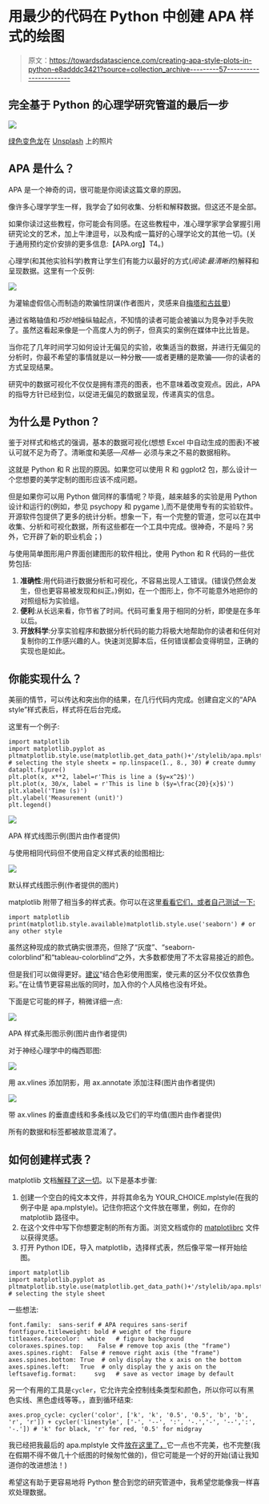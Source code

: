 # 用最少的代码在 Python 中创建 APA 样式的绘图

> 原文：<https://towardsdatascience.com/creating-apa-style-plots-in-python-e8adddc3421?source=collection_archive---------57----------------------->

## 完全基于 Python 的心理学研究管道的最后一步

![](img/e68dd8500d76d11220d9d722173bf764.png)

[绿色变色龙](https://unsplash.com/@craftedbygc?utm_source=unsplash&utm_medium=referral&utm_content=creditCopyText)在 [Unsplash](https://unsplash.com/collections/3525469/education?utm_source=unsplash&utm_medium=referral&utm_content=creditCopyText) 上的照片

## APA 是什么？

APA 是一个神奇的词，很可能是你阅读这篇文章的原因。

像许多心理学学生一样，我学会了如何收集、分析和解释数据。但这还不是全部。

如果你读过这些教程，你可能会有同感。在这些教程中，准心理学家学会掌握引用研究论文的艺术，加上牛津逗号，以及构成一篇好的心理学论文的其他一切。(关于通用预约定价安排的更多信息:【APA.org】T4。)

心理学(和其他实验科学)教育让学生们有能力以最好的方式(*阅读:最清晰的*)解释和呈现数据。这里有一个反例:

![](img/d349721aa091c4922a0119ba20c3148d.png)

为灌输虚假信心而制造的欺骗性阴谋(作者图片，灵感来自[梅塔和古兹曼](https://doi.org/10.23860/JMLE-2018-10-2-6))

通过省略轴值和*巧妙地*操纵轴起点，不知情的读者可能会被骗以为竞争对手失败了。虽然这看起来像是一个高度人为的例子，但真实的案例在媒体中比比皆是。

当你花了几年时间学习如何设计无偏见的实验，收集适当的数据，并进行无偏见的分析时，你最不希望的事情就是以一种分散——或者更糟的是欺骗——你的读者的方式呈现结果。

研究中的数据可视化不仅仅是拥有漂亮的图表，也不意味着改变观点。因此，APA 的指导方针已经到位，以促进无偏见的数据呈现，传递真实的信息。

## 为什么是 Python？

鉴于对样式和格式的强调，基本的数据可视化(想想 Excel 中自动生成的图表)不被认可就不足为奇了。清晰度和美感—*风格—* 必须与来之不易的数据相称。

这就是 Python 和 R 出现的原因。如果您可以使用 R 和 ggplot2 包，那么设计一个您想要的美学定制的图形应该不成问题。

但是如果你可以用 Python 做同样的事情呢？毕竟，越来越多的实验是用 Python 设计和运行的(例如，参见 psychopy 和 pygame ),而不是使用专有的实验软件。开源软件包提供了更多的统计分析。想象一下，有一个完整的管道，您可以在其中收集、分析和可视化数据，所有这些都在一个工具中完成。很神奇，不是吗？另外，它开辟了新的职业机会；)

与使用简单图形用户界面创建图形的软件相比，使用 Python 和 R 代码的一些优势包括:

1.  **准确性**:用代码进行数据分析和可视化，不容易出现人工错误。(错误仍然会发生，但也更容易被发现和纠正。)例如，在一个图形上，你不可能意外地把你的对照组标为实验组。
2.  **便利**:从长远来看，你节省了时间。代码可重复用于相同的分析，即使是在多年以后。
3.  **开放科学**:分享实验程序和数据分析代码的能力将极大地帮助你的读者和任何对复制你的工作感兴趣的人。快速浏览脚本后，任何错误都会变得明显，正确的实现也是如此。

## 你能实现什么？

美丽的情节，可以传达和突出你的结果，在几行代码内完成。创建自定义的“APA style”样式表后，样式将在后台完成。

这里有一个例子:

```
import matplotlib
import matplotlib.pyplot as pltmatplotlib.style.use(matplotlib.get_data_path()+'/stylelib/apa.mplstyle') # selecting the style sheetx = np.linspace(1., 8., 30) # create dummy dataplt.figure()
plt.plot(x, x**2, label=r'This is line a ($y=x^2$)')
plt.plot(x, 30/x, label = r'This is line b ($y=\frac{20}{x}$)')
plt.xlabel('Time (s)')
plt.ylabel('Measurement (unit)')
plt.legend()
```

![](img/7400e2709127d8c87b54061639d89b5c.png)

APA 样式线图示例(图片由作者提供)

与使用相同代码但不使用自定义样式表的绘图相比:

![](img/b0ab2248f148e66bea918fa6b69750d1.png)

默认样式线图示例(作者提供的图片)

matplotlib 附带了相当多的样式表。你可以在这里[看看它们，或者自己测试一下:](https://matplotlib.org/3.1.0/gallery/style_sheets/style_sheets_reference.html)

```
import matplotlib
print(matplotlib.style.available)matplotlib.style.use('seaborn') # or any other style
```

虽然这种现成的款式确实很漂亮，但除了“灰度”、“seaborn-colorblind”和“tableau-colorblind”之外，大多数都使用了不太容易接近的颜色。

但是我们可以做得更好。[建议](https://apastyle.apa.org/style-grammar-guidelines/tables-figures/colors)“结合色彩使用图案，使元素的区分不仅仅依靠色彩。”在让情节更容易出版的同时，加入你的个人风格也没有坏处。

下面是它可能的样子，稍微详细一点:

![](img/1afd51c81489957beda80ed105c50ee8.png)

APA 样式条形图示例(图片由作者提供)

对于神经心理学中的梅西耶图:

![](img/c3556c6c7a3381e4cf9a87556f5c1149.png)

用 ax.vlines 添加阴影，用 ax.annotate 添加注释(图片由作者提供)

![](img/07d0cf1637113957fc62921c684b848f.png)

带 ax.vlines 的垂直虚线和多条线以及它们的平均值(图片由作者提供)

所有的数据和标签都被故意混淆了。

## 如何创建样式表？

matplotlib 文档[解释了这一切](https://matplotlib.org/3.3.3/tutorials/introductory/customizing.html)。以下是基本步骤:

1.  创建一个空白的纯文本文件，并将其命名为 YOUR_CHOICE.mplstyle(在我的例子中是 apa.mplstyle)。记住你把这个文件放在哪里，例如，在你的 matplotlib 路径中。
2.  在这个文件中写下你想要定制的所有方面。浏览文档或你的 [matplotlibrc](https://matplotlib.org/3.3.3/tutorials/introductory/customizing.html#the-matplotlibrc-file) 文件以获得灵感。
3.  打开 Python IDE，导入 matplotlib，选择样式表，然后像平常一样开始绘图。

```
import matplotlib
import matplotlib.pyplot as pltmatplotlib.style.use(matplotlib.get_data_path()+'/stylelib/apa.mplstyle') # selecting the style sheet
```

一些想法:

```
font.family:  sans-serif # APA requires sans-serif fontfigure.titleweight: bold # weight of the figure titleaxes.facecolor:  white   # figure background coloraxes.spines.top:    False # remove top axis (the "frame")
axes.spines.right:  False # remove right axis (the "frame")
axes.spines.bottom: True  # only display the x axis on the bottom
axes.spines.left:   True  # only display the y axis on the leftsavefig.format:     svg   # save as vector image by default
```

另一个有用的工具是`cycler`，它允许完全控制线条类型和颜色，所以你可以有黑色实线、黑色虚线等等。，直到循环结束:

```
axes.prop_cycle: cycler('color', ['k', 'k', '0.5', '0.5', 'b', 'b', 'r', 'r']) + cycler('linestyle', ['-', '--', ':', '-.','-', '--',':', '-.']) # 'k' for black, 'r' for red, '0.5' for midgray
```

我已经把我最后的 apa.mplstyle 文件[放在这里了，](https://github.com/sollan/apa.mplstyle)它一点也不完美，也不完整(我在假期不得不做几十个纸图的时候匆忙做的)，但它可能是一个好的开始(请让我知道你的改进想法！)

希望这有助于更容易地将 Python 整合到您的研究管道中，我希望您能像我一样喜欢处理数据。